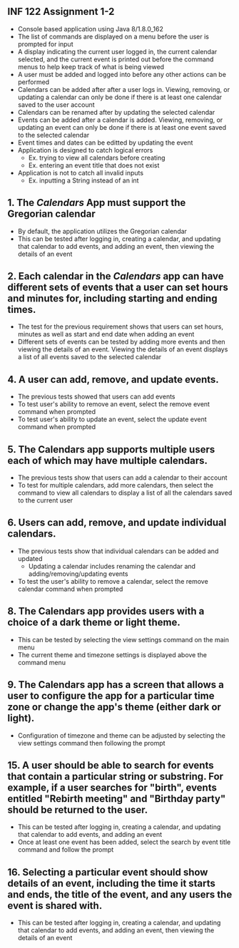 ## INF 122 Assignment 1-2

- Console based application using Java 8/1.8.0_162
- The list of commands are displayed on a menu before the user is prompted for input
- A display indicating the current user logged in, the current calendar selected, and the current event is printed out before the command menus to help keep track of what is being viewed
- A user must be added and logged into before any other actions can be performed
- Calendars can be added after after a user logs in. Viewing, removing, or updating a calendar can only be done if there is at least one calendar saved to the user account
- Calendars can be renamed after by updating the selected calendar
- Events can be added after a calendar is added. Viewing, removing, or updating an event can only be done if there is at least one event saved to the selected calendar
- Event times and dates can be editted by updating the event
- Application is designed to catch logical errors
    - Ex. trying to view all calendars before creating 
    - Ex. entering an event title that does not exist
- Application is not to catch all invalid inputs 
    - Ex. inputting a String instead of an int

## 1. The *Calendars* App must support the Gregorian calendar
- By default, the application utilizes the Gregorian calendar
- This can be tested after logging in, creating a calendar, and updating that calendar to add events, and adding an event, then viewing the details of an event

## 2. Each calendar in the *Calendars* app can have different sets of events that a user can set hours and minutes for, including starting and ending times.
- The test for the previous requirement shows that users can set hours, minutes as well as start and end date when adding an event
- Different sets of events can be tested by adding more events and then viewing the details of an event. Viewing the details of an event displays a list of all events saved to the selected calendar

## 4. A user can add, remove, and update events.
- The previous tests showed that users can add events
- To test user's ability to remove an event, select the remove event command when prompted
- To test user's ability to update an event, select the update event command when prompted
 
## 5. The Calendars app supports multiple users each of which may have multiple calendars.
- The previous tests show that users can add a calendar to their account
- To test for multiple calendars, add more calendars, then select the command to view all calendars to display a list of all the calendars saved to the current user

## 6. Users can add, remove, and update individual calendars.
- The previous tests show that individual calendars can be added and updated
    - Updating a calendar includes renaming the calendar and adding/removing/updating events
- To test the user's ability to remove a calendar, select the remove calendar command when prompted

## 8. The Calendars app provides users with a choice of a dark theme or light theme.
- This can be tested by selecting the view settings command on the main menu
- The current theme and timezone settings is displayed above the command menu

## 9. The Calendars app has a screen that allows a user to configure the app for a particular time zone or change the app's theme (either dark or light).
- Configuration of timezone and theme can be adjusted by selecting the view settings command then following the prompt

## 15. A user should be able to search for events that contain a particular string or substring. For example, if a user searches for "birth", events entitled "Rebirth meeting" and "Birthday party" should be returned to the user.
- This can be tested after logging in, creating a calendar, and updating that calendar to add events, and adding an event
- Once at least one event has been added, select the search by event title command and follow the prompt

## 16. Selecting a particular event should show details of an event, including the time it starts and ends, the title of the event, and any users the event is shared with.
- This can be tested after logging in, creating a calendar, and updating that calendar to add events, and adding an event, then viewing the details of an event
